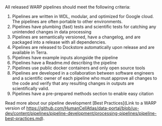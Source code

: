 All released WARP pipelines should meet the following criteria:

1. Pipelines are written in WDL, modular, and optimized for Google cloud. The pipelines are often portable to other environments.
2. Pipelines have plumbing (fast) tests and scientific tests for catching any unintended changes in data processing
3. Pipelines are semantically versioned, have a changelog, and are packaged into a release with all dependencies.
4. Pipelines are released to Dockstore automatically upon release and are available in Terra.
5. Pipelines have example inputs alongside the pipeline
6. Pipelines have a Readme.md describing the pipeline
7. Pipelines use public docker containers and only open source tools
8. Pipelines are developed in a collaboration between software engineers and a scientific owner of each pipeline who must approve all changes to the code and verify that any resulting changes in outputs are scientifically valid. 
9. Pipelines have a pre-prepared methods section to enable easy citation

Read more about our pipeline development [Best Practices](Link to a WARP version of https://github.com/HumanCellAtlas/data-portal/blob/ux-dev/content/pipelines/pipeline-development/processing-pipelines/pipeline-best-practices.md).
